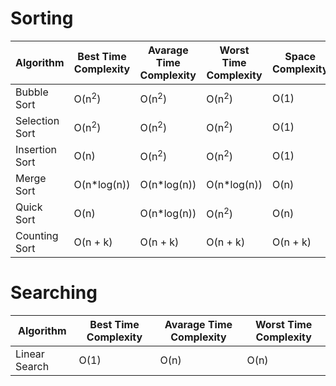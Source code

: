 # Sorting

| Algorithm | Best Time Complexity | Avarage Time Complexity | Worst Time Complexity | Space Complexity | Comparisions | Swaps | Stable | Local | In-Place |
| --- | --- | --- | --- | --- | --- | --- | --- | --- | --- |
| Bubble Sort | O(n<sup>2</sup>) | O(n<sup>2</sup>) | O(n<sup>2</sup>) | O(1) | O(n<sup>2</sup>) | O(n<sup>2</sup>) | Yes | Yes | Yes |
| Selection Sort | O(n<sup>2</sup>) | O(n<sup>2</sup>) | O(n<sup>2</sup>) | O(1) | O(n<sup>2</sup>) | O(n) | No | No | Yes |
| Insertion Sort | O(n) | O(n<sup>2</sup>) | O(n<sup>2</sup>) | O(1) | O(n<sup>2</sup>) | O(n) | Yes | Yes | Yes |
| Merge Sort | O(n*log(n)) | O(n*log(n)) | O(n*log(n)) | O(n) | O(n*log(n)) | O(n*log(n)) | Yes | No | No |
| Quick Sort | O(n) | O(n*log(n)) | O(n<sup>2</sup>) | O(n) | O(n*log(n)) | O(n*log(n)) | No | Yes | Yes |
| Counting Sort | O(n + k) | O(n + k) | O(n + k) | O(n + k) | O(1) | O(1) | Yes | Yes | No |

# Searching

| Algorithm | Best Time Complexity | Avarage Time Complexity | Worst Time Complexity |  
| --- | --- | --- | --- |
| Linear Search | O(1) | O(n) | O(n) |
